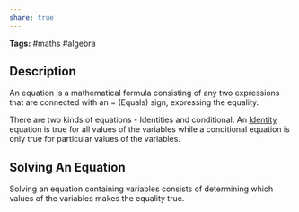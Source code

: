 ```yaml
---
share: true
---
```

**Tags:** #maths #algebra
## Description
An equation is a mathematical formula consisting of any two expressions that are connected with an $=$ (Equals) sign, expressing the equality.

There are two kinds of equations - Identities and conditional. An [Identity](Identity.md) equation is true for all values of the variables while a conditional equation is only true for particular values of the variables.
## Solving An Equation
Solving an equation containing variables consists of determining which values of the variables makes the equality true.
